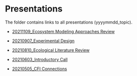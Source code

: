 Presentations
================

<!-- README.md is generated from README.Rmd. Please edit that file -->

The folder contains links to all presentations (yyyymmdd\_topic).

-   [20211109\_Ecosystem Modeling Approaches
    Review](https://docs.google.com/presentation/d/1dY6zHetwvntF746MkCbkjKP4hqRFB-ZU3iDPDow5GGM/edit?usp=sharing)

-   [20210907\_Experimental
    Design](https://docs.google.com/presentation/d/12xTJWyyk6FdXYqhiu7xNpi2EIX_ODdwC0nv_syksDW0/edit?usp=sharing)

-   [20210810\_Ecological Literature
    Review](https://docs.google.com/presentation/d/1AQfWc4frusvJlX_ywgw2U2nLDFUwkkE42OJi_ocfxLQ/edit?usp=sharing)

-   [20210603\_Introductory
    Call](https://docs.google.com/presentation/d/1FvaFvlI3Fst6dvQuSHjnIxXoeJbjc9cxUxTMwsMJXro/edit?usp=sharing)

-   [20210505\_CFI
    Connections](https://docs.google.com/presentation/d/1bdE0By0TRivmzpVwJxvLglU8pQCT3BPKdVg3Uciab8w/edit?usp=sharing)
